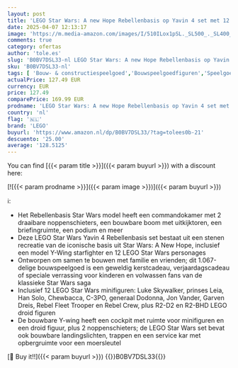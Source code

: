 ```yaml
---
layout: post
title: 'LEGO Star Wars: A new Hope Rebellenbasis op Yavin 4 set met 12 Minifiguren  waaronder Luke Skywalker  Prinses Leia  Chewbacca  plus 2 Droid Figuren  Y-wing Starfighter en Commandokamer 75365'
date: 2025-04-07 12:13:17
image: 'https://m.media-amazon.com/images/I/510ILox1pSL._SL500_._SL400_.jpg'
comments: true
category: ofertas
author: 'tole.es'
slug: 'B0BV7DSL33-nl LEGO Star Wars: A new Hope Rebellenbasis op Yavin 4 set...'
sku: 'B0BV7DSL33-nl'
tags: [ 'Bouw- & constructiespeelgoed','Bouwspeelgoedfiguren','Speelgoed & spellen','lego','🇳🇱', ]
actualPrice: 127.49 EUR
currency: EUR
price: 127.49
comparePrice: 169.99 EUR
prodname: 'LEGO Star Wars: A new Hope Rebellenbasis op Yavin 4 set met 12 Minifiguren  waaronder Luke Skywalker  Prinses Leia  Chewbacca  plus 2 Droid Figuren  Y-wing Starfighter en Commandokamer 75365'
country: 'nl'
flag: '🇳🇱'
brand: 'LEGO'
buyurl: 'https://www.amazon.nl/dp/B0BV7DSL33/?tag=tolees0b-21'
descuento: '25.00'
average: '128.5125'
---
```


You can find [{{< param title >}}]({{< param buyurl >}}) with a discount here:

[![{{< param prodname >}}]({{< param image >}})]({{< param buyurl >}})

ℹ️:

- Het Rebellenbasis Star Wars model heeft een commandokamer met 2 draaibare noppenschieters, een bouwbare boom met uitkijktoren, een briefingruimte, een podium en meer
- Deze LEGO Star Wars Yavin 4 Rebellenbasis set bestaat uit een stenen recreatie van de iconische basis uit Star Wars: A New Hope, inclusief een model Y-Wing starfighter en 12 LEGO Star Wars personages
- Ontworpen om samen te bouwen met familie en vrienden; dit 1.067-delige bouwspeelgoed is een geweldig kerstcadeau, verjaardagscadeau of speciale verrassing voor kinderen en volwassen fans van de klassieke Star Wars saga
- Inclusief 12 LEGO Star Wars minifiguren: Luke Skywalker, prinses Leia, Han Solo, Chewbacca, C-3PO, generaal Dodonna, Jon Vander, Garven Dreis, Rebel Fleet Trooper en Rebel Crew, plus R2-D2 en R2-BHD LEGO droid figuren
- De bouwbare Y-wing heeft een cockpit met ruimte voor minifiguren en een droid figuur, plus 2 noppenschieters; de LEGO Star Wars set bevat ook bouwbare landingslichten, trappen en een service kar met opbergruimte voor een moersleutel

[🛒 Buy it!!]({{< param buyurl >}})
{{<world>}}B0BV7DSL33{{</world>}}
